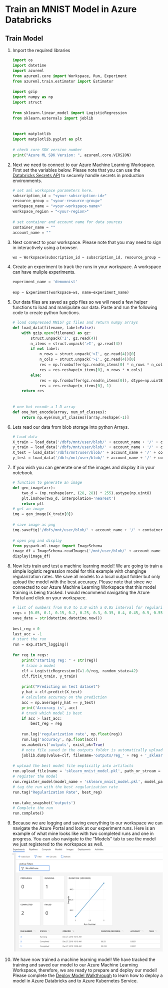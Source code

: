 # Train an MNIST Model in Azure Databricks

## Train Model
1. Import the required libraries 
    ```python 
    import os
    import datetime
    import azureml
    from azureml.core import Workspace, Run, Experiment
    from azureml.train.estimator import Estimator

    import gzip
    import numpy as np
    import struct

    from sklearn.linear_model import LogisticRegression
    from sklearn.externals import joblib


    import matplotlib
    import matplotlib.pyplot as plt

    # check core SDK version number
    print("Azure ML SDK Version: ", azureml.core.VERSION)
    ```

1. Next we need to connect to our Azure Machine Learning Workspace. First set the variables below. Please note that you can use the [Databricks Secrets API](https://docs.databricks.com/api/latest/secrets.html) to securely handle secrets in production environments.   

    ```python 
    # set aml workspace parameters here. 
    subscription_id = "<your-subscription-id>"
    resource_group = "<your-resource-group>"
    workspace_name = "<your-workspace-name>"
    workspace_region = "<your-region>"

    # set container and account name for data sources
    container_name = ""
    account_name = ""
    ```

1. Next connect to your workspace. Please note that you may need to sign in interactively using a browser.  
    ```python
    ws = Workspace(subscription_id = subscription_id, resource_group = resource_group, workspace_name = workspace_name)
    ```

1. Create an experiment to track the runs in your workspace. A workspace can have muliple experiments.
    ```python 
    experiment_name = 'demomnist'

    exp = Experiment(workspace=ws, name=experiment_name)
    ```
1. Our data files are saved as gzip files so we will need a few helper functions to load and manipulate our data. Paste and run the following code to create python functions.  
    ```python 
    # load compressed MNIST gz files and return numpy arrays
    def load_data(filename, label=False):
        with gzip.open(filename) as gz:
            struct.unpack('I', gz.read(4))
            n_items = struct.unpack('>I', gz.read(4))
            if not label:
                n_rows = struct.unpack('>I', gz.read(4))[0]
                n_cols = struct.unpack('>I', gz.read(4))[0]
                res = np.frombuffer(gz.read(n_items[0] * n_rows * n_cols), dtype=np.uint8)
                res = res.reshape(n_items[0], n_rows * n_cols)
            else:
                res = np.frombuffer(gz.read(n_items[0]), dtype=np.uint8)
                res = res.reshape(n_items[0], 1)
        return res


    # one-hot encode a 1-D array
    def one_hot_encode(array, num_of_classes):
        return np.eye(num_of_classes)[array.reshape(-1)]
    ```

1. Lets read our data from blob storage into python Arrays. 
    ```python
    # Load data
    X_train = load_data('/dbfs/mnt/user/blob/' + account_name + '/' + container_name + '/train-images.gz', False) / 255.0
    y_train = load_data('/dbfs/mnt/user/blob/' + account_name + '/' + container_name + '/train-labels.gz', True).reshape(-1)
    X_test = load_data('/dbfs/mnt/user/blob/' + account_name + '/' + container_name + '/test-images.gz', False) / 255.0
    y_test = load_data('/dbfs/mnt/user/blob/' + account_name + '/' + container_name + '/test-labels.gz', True).reshape(-1)
    ```

1. If you wish you can generate one of the images and display it in your notebook.  
    ```python
    # function to generate an image
    def gen_image(arr):
        two_d = (np.reshape(arr, (28, 28)) * 255).astype(np.uint8)
        plt.imshow(two_d, interpolation='nearest')
        return plt
    # get an image
    img = gen_image(X_train[0])

    # save image as png
    img.savefig('/dbfs/mnt/user/blob/' + account_name + '/' + container_name + '/sample_mnist_img.png', mode="overwrite")

    # open png and display
    from pyspark.ml.image import ImageSchema
    image_df = ImageSchema.readImages('/mnt/user/blob/' + account_name + '/' + container_name + '/sample_mnist_img.png')
    display(image_df)
    ```

1. Now lets train and test a machine learning model! We are going to train a simple logistic regression model for this example with changinge regularization rates. We save all models to a local output folder but only upload the model with the best accuracy. Please note that since we connected to our Azure Machine Learning Workspace that this model training is being tracked. I would recommend navigating the Azure Portal and click on your workspace.    
    ```python
    # list of numbers from 0.0 to 1.0 with a 0.05 interval for regularization rates
    regs = [0.05, 0.1, 0.15, 0.2, 0.25, 0.3, 0.35, 0.4, 0.45, 0.5, 0.55, 0.6, 0.65, 0.7, 0.75, 0.8, 0.85, 0.9, 0.95, 1]
    save_date = str(datetime.datetime.now())

    best_reg = 0
    last_acc = -1 
    # start the run
    run = exp.start_logging()

    for reg in regs:
        print("starting reg: " + str(reg))
        # train a model
        clf = LogisticRegression(C=1.0/reg, random_state=42)
        clf.fit(X_train, y_train) 
        
        print("Predicting on test dataset")
        y_hat = clf.predict(X_test)
        # calculate accuracy on the prediction
        acc = np.average(y_hat == y_test)
        print('Accuracy is', acc)
        # track which model is best
        if acc > last_acc:
            best_reg = reg
        
        run.log('regularization rate', np.float(reg))
        run.log('accuracy', np.float(acc))
        os.makedirs('outputs', exist_ok=True)
        # note file saved in the outputs folder is automatically uploaded into experiment record
        joblib.dump(value=clf, filename='outputs/reg_' + reg + '_sklearn_mnist_model.pkl')

    # upload the best model file explicitly into artifacts 
    run.upload_file(name = 'sklearn_mnist_model.pkl', path_or_stream = 'outputs/reg_' + best_reg + '_sklearn_mnist_model.pkl')
    # register the model 
    run.register_model(model_name = 'sklearn_mnist_model.pkl', model_path = 'outputs/reg_' + best_reg + '_sklearn_mnist_model.pkl' )
    # tag the run with the best regularization rate
    run.tag("Regularization Rate", best_reg)

    run.take_snapshot('outputs')
    # Complete the run
    run.complete()
    ```

1. Because we are logging and saving everything to our workspace we can navigate the Azure Portal and look at our experiment runs. Here is an example of what mine looks like with two completed runs and one in progress. You can also navigate to the "Models" tab to see the model we just registered to the workspace as well.     
    ![](./imgs/02_AML_Workspace.png) 

1. We have now trained a machine learning model! We have tracked the training and saved our model to our Azure Machine Learning Workspace, therefore, we are ready to prepare and deploy our model! Please complete the [Deploy Model Walkthrough](03_DeployModel.md) to learn how to deploy a model in Azure Databricks and to Azure Kubernetes Service.  